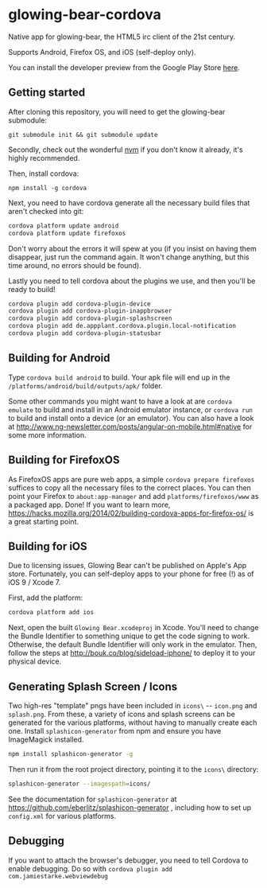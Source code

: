 glowing-bear-cordova
====================

Native app for glowing-bear, the HTML5 irc client of the 21st century.

Supports Android, Firefox OS, and iOS (self-deploy only).

You can install the developer preview from the Google Play Store [here](https://play.google.com/store/apps/details?id=com.glowing_bear).

Getting started
---------------

After cloning this repository, you will need to get the glowing-bear submodule:

`git submodule init && git submodule update`

Secondly, check out the wonderful [nvm](https://github.com/creationix/nvm) if you don't know it already, it's highly recommended.

Then, install cordova:

`npm install -g cordova`

Next, you need to have cordova generate all the necessary build files that aren't checked into git:

```bash
cordova platform update android
cordova platform update firefoxos
```

Don't worry about the errors it will spew at you (if you insist on having them disappear, just run the command again. It won't change anything, but this time around, no errors should be found).

Lastly you need to tell cordova about the plugins we use, and then you'll be ready to build!

```bash
cordova plugin add cordova-plugin-device
cordova plugin add cordova-plugin-inappbrowser
cordova plugin add cordova-plugin-splashscreen
cordova plugin add de.appplant.cordova.plugin.local-notification
cordova plugin add cordova-plugin-statusbar
```

Building for Android
--------------------

Type `cordova build android` to build. Your apk file will end up in the
`/platforms/android/build/outputs/apk/` folder.

Some other commands you might want to have a look at are `cordova emulate` to build and install in an Android emulator instance, or `cordova run` to build and install onto a device (or an emulator). You can also have a look at http://www.ng-newsletter.com/posts/angular-on-mobile.html#native for some more information.

Building for FirefoxOS
----------------------

As FirefoxOS apps are pure web apps, a simple `cordova prepare firefoxos` suffices to copy all the necessary files to the correct places. You can then point your Firefox to `about:app-manager` and add `platforms/firefoxos/www` as a packaged app. Done! If you want to learn more, https://hacks.mozilla.org/2014/02/building-cordova-apps-for-firefox-os/ is a great starting point.

Building for iOS
----------------
Due to licensing issues, Glowing Bear can't be published on Apple's App store. Fortunately, you can self-deploy apps to your phone for free (!) as of iOS 9 / Xcode 7.

First, add the platform:

```bash
cordova platform add ios
```

Next, open the built `Glowing Bear.xcodeproj` in Xcode. You'll need to change the Bundle Identifier to something unique to get the code signing to work. Otherwise, the default Bundle Identifier will only work in the emulator. Then, follow the steps at http://bouk.co/blog/sideload-iphone/ to deploy it to your physical device.

Generating Splash Screen / Icons
--------------------------------
Two high-res "template" pngs have been included in `icons\` -- `icon.png` and `splash.png`. From these, a variety of icons and splash screens can be generated for the various platforms, without having to manually create each one. Install `splashicon-generator` from npm and ensure you have ImageMagick installed.


```bash
npm install splashicon-generator -g
```

Then run it from the root project directory, pointing it to the `icons\` directory:

```bash
splashicon-generator --imagespath=icons/
```

See the documentation for `splashicon-generator` at https://github.com/eberlitz/splashicon-generator , including how to set up `config.xml` for various platforms.



Debugging
---------

If you want to attach the browser's debugger, you need to tell Cordova to enable debugging. Do so with `cordova plugin add com.jamiestarke.webviewdebug`
